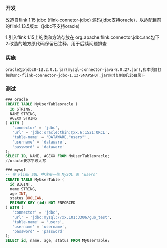 ### 开发

改造自flink 1.15 jdbc (flink-connetor-jdbc) 源码(jdbc支持oracle)，以适配目前的flink1.13.5版本（jdbc不支持oracle)

1.引入flink 1.15上的类和方法存放在 org.apache.flink.connector.jdbc.snc包下
2.改造的地方原代码保留已注释，用于后续问题排查

### 实施

```
oracle包ojdbc8-12.2.0.1.jar(mysql-connector-java-8.0.27.jar),和本项目打包的snc-flink-connector-jdbc-1.13-SNAPSHOT.jar同时复制到lib目录下
```

### 测试

```sql
### oracle
CREATE TABLE MyUserTableoracle (
  ID STRING,
  NAME STRING,
  AGEXX STRING
) WITH (
   'connector' = 'jdbc',
   'url' = 'jdbc:oracle:thin:@xx.6:1521:ORCL',
   'table-name' = 'DATAWARE."users"',
   'username' = 'dataware',
   'password' = 'dataware'
);
SELECT ID, NAME, AGEXX FROM MyUserTableoracle;
//oracle要求字段大写

### mysql
-- 在 Flink SQL 中注册一张 MySQL 表 'users'
CREATE TABLE MyUserTable (
  id BIGINT,
  name STRING,
  age INT,
  status BOOLEAN,
  PRIMARY KEY (id) NOT ENFORCED
) WITH (
   'connector' = 'jdbc',
   'url' = 'jdbc:mysql://xx.101:3306/guo_test',
   'table-name' = 'users',
   'username' = 'username',
   'password' = 'password'
);
SELECT id, name, age, status FROM MyUserTable;


```

